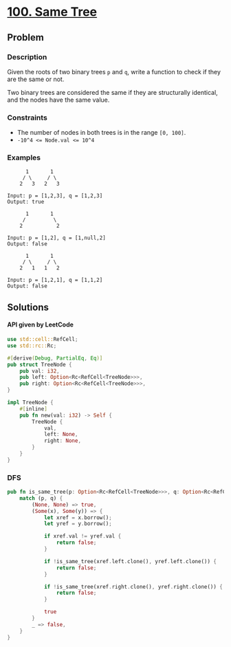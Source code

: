 # [100. Same Tree](https://leetcode.com/problems/same-tree/)

## Problem

### Description

Given the roots of two binary trees `p` and `q`, write a function to check if
they are the same or not.

Two binary trees are considered the same if they are structurally identical, and
the nodes have the same value.

### Constraints

* The number of nodes in both trees is in the range `[0, 100]`.
* `-10^4 <= Node.val <= 10^4`

### Examples

```text
      1       1
     / \     / \
    2   3   2   3

Input: p = [1,2,3], q = [1,2,3]
Output: true
```

```text
      1       1
     /         \
    2           2

Input: p = [1,2], q = [1,null,2]
Output: false
```

```text
      1       1
     / \     / \
    2   1   1   2

Input: p = [1,2,1], q = [1,1,2]
Output: false
```

## Solutions

#### API given by LeetCode

```rust
use std::cell::RefCell;
use std::rc::Rc;

#[derive(Debug, PartialEq, Eq)]
pub struct TreeNode {
    pub val: i32,
    pub left: Option<Rc<RefCell<TreeNode>>>,
    pub right: Option<Rc<RefCell<TreeNode>>>,
}

impl TreeNode {
    #[inline]
    pub fn new(val: i32) -> Self {
        TreeNode {
            val,
            left: None,
            right: None,
        }
    }
}
```

### DFS

```rust
pub fn is_same_tree(p: Option<Rc<RefCell<TreeNode>>>, q: Option<Rc<RefCell<TreeNode>>>) -> bool {
    match (p, q) {
        (None, None) => true,
        (Some(x), Some(y)) => {
            let xref = x.borrow();
            let yref = y.borrow();

            if xref.val != yref.val {
                return false;
            }

            if !is_same_tree(xref.left.clone(), yref.left.clone()) {
                return false;
            }

            if !is_same_tree(xref.right.clone(), yref.right.clone()) {
                return false;
            }

            true
        }
        _ => false,
    }
}
```
